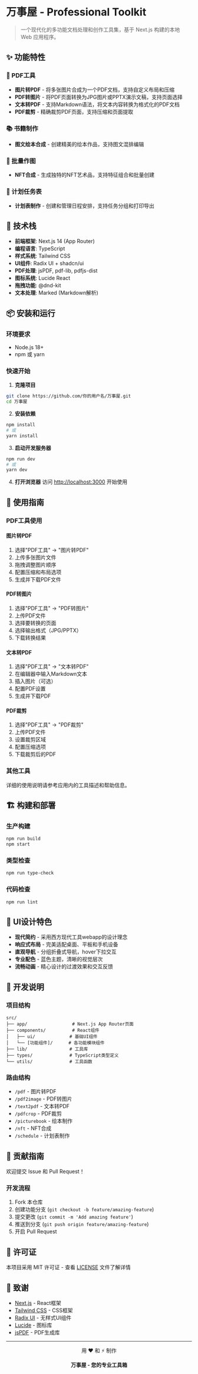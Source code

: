 # 万事屋 - Professional Toolkit

> 一个现代化的多功能文档处理和创作工具集，基于 Next.js 构建的本地 Web 应用程序。

## ✨ 功能特性

### 📂 PDF工具
- **图片转PDF** - 将多张图片合成为一个PDF文档，支持自定义布局和压缩
- **PDF转图片** - 将PDF页面转换为JPG图片或PPTX演示文稿，支持页面选择
- **文本转PDF** - 支持Markdown语法，将文本内容转换为格式化的PDF文档
- **PDF裁剪** - 精确裁剪PDF页面，支持压缩和页面提取

### 📚 书籍制作
- **图文绘本合成** - 创建精美的绘本作品，支持图文混排编辑

### 🎨 批量作图
- **NFT合成** - 生成独特的NFT艺术品，支持特征组合和批量创建

### 📅 计划任务表
- **计划表制作** - 创建和管理日程安排，支持任务分组和打印导出

## 🚀 技术栈

- **前端框架**: Next.js 14 (App Router)
- **编程语言**: TypeScript
- **样式系统**: Tailwind CSS
- **UI组件**: Radix UI + shadcn/ui
- **PDF处理**: jsPDF, pdf-lib, pdfjs-dist
- **图标系统**: Lucide React
- **拖拽功能**: @dnd-kit
- **文本处理**: Marked (Markdown解析)

## 📦 安装和运行

### 环境要求
- Node.js 18+
- npm 或 yarn

### 快速开始

1. **克隆项目**
```bash
git clone https://github.com/你的用户名/万事屋.git
cd 万事屋
```

2. **安装依赖**
```bash
npm install
# 或
yarn install
```

3. **启动开发服务器**
```bash
npm run dev
# 或
yarn dev
```

4. **打开浏览器**
访问 [http://localhost:3000](http://localhost:3000) 开始使用

## 🎯 使用指南

### PDF工具使用

#### 图片转PDF
1. 选择"PDF工具" → "图片转PDF"
2. 上传多张图片文件
3. 拖拽调整图片顺序
4. 配置压缩和布局选项
5. 生成并下载PDF文件

#### PDF转图片
1. 选择"PDF工具" → "PDF转图片"
2. 上传PDF文件
3. 选择要转换的页面
4. 选择输出格式（JPG/PPTX）
5. 下载转换结果

#### 文本转PDF
1. 选择"PDF工具" → "文本转PDF"
2. 在编辑器中输入Markdown文本
3. 插入图片（可选）
4. 配置PDF设置
5. 生成并下载PDF

#### PDF裁剪
1. 选择"PDF工具" → "PDF裁剪"
2. 上传PDF文件
3. 设置裁剪区域
4. 配置压缩选项
5. 下载裁剪后的PDF

### 其他工具

详细的使用说明请参考应用内的工具描述和帮助信息。

## 🏗️ 构建和部署

### 生产构建
```bash
npm run build
npm start
```

### 类型检查
```bash
npm run type-check
```

### 代码检查
```bash
npm run lint
```

## 🎨 UI设计特色

- **现代简约** - 采用西方现代工具webapp的设计理念
- **响应式布局** - 完美适配桌面、平板和手机设备
- **直观导航** - 分组折叠式导航，hover下拉交互
- **专业配色** - 蓝色主题，清晰的视觉层次
- **流畅动画** - 精心设计的过渡效果和交互反馈

## 🔧 开发说明

### 项目结构
```
src/
├── app/                 # Next.js App Router页面
├── components/          # React组件
│   ├── ui/             # 基础UI组件
│   └── [功能组件]/      # 各功能模块组件
├── lib/                # 工具库
├── types/              # TypeScript类型定义
└── utils/              # 工具函数
```

### 路由结构
- `/pdf` - 图片转PDF
- `/pdf2image` - PDF转图片
- `/text2pdf` - 文本转PDF
- `/pdfcrop` - PDF裁剪
- `/picturebook` - 绘本制作
- `/nft` - NFT合成
- `/schedule` - 计划表制作

## 🤝 贡献指南

欢迎提交 Issue 和 Pull Request！

### 开发流程
1. Fork 本仓库
2. 创建功能分支 (`git checkout -b feature/amazing-feature`)
3. 提交更改 (`git commit -m 'Add amazing feature'`)
4. 推送到分支 (`git push origin feature/amazing-feature`)
5. 开启 Pull Request

## 📄 许可证

本项目采用 MIT 许可证 - 查看 [LICENSE](LICENSE) 文件了解详情

## 🎉 致谢

- [Next.js](https://nextjs.org/) - React框架
- [Tailwind CSS](https://tailwindcss.com/) - CSS框架
- [Radix UI](https://www.radix-ui.com/) - 无样式UI组件
- [Lucide](https://lucide.dev/) - 图标库
- [jsPDF](https://github.com/parallax/jsPDF) - PDF生成库

---

<div align="center">
  <p>用 ❤️ 和 ⚡ 制作</p>
  <p><strong>万事屋 - 您的专业工具箱</strong></p>
</div>